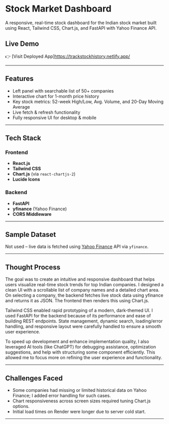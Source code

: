 #  Stock Market Dashboard

A responsive, real-time stock dashboard for the Indian stock market built using React, Tailwind CSS, Chart.js, and FastAPI with Yahoo Finance API.

##  Live Demo
👉 [Visit Deployed App]https://trackstockhistory.netlify.app/

---

##  Features

-  Left panel with searchable list of 50+ companies
-  Interactive chart for 1-month price history
-  Key stock metrics: 52-week High/Low, Avg. Volume, and 20-Day Moving Average
-  Live fetch & refresh functionality
-  Fully responsive UI for desktop & mobile

---

##  Tech Stack

### Frontend
- **React.js**
- **Tailwind CSS**
- **Chart.js** (via `react-chartjs-2`)
- **Lucide Icons**

### Backend
- **FastAPI**
- **yfinance** (Yahoo Finance)
- **CORS Middleware**

---

##  Sample Dataset
Not used – live data is fetched using [Yahoo Finance](https://finance.yahoo.com/) API via `yfinance`.

---


##  Thought Process

The goal was to create an intuitive and responsive dashboard that helps users visualize real-time stock trends for top Indian companies. I designed a clean UI with a scrollable list of company names and a detailed chart area. On selecting a company, the backend fetches live stock data using yfinance and returns it as JSON. The frontend then renders this using Chart.js.

Tailwind CSS enabled rapid prototyping of a modern, dark-themed UI. I used FastAPI for the backend because of its performance and ease of building REST endpoints. State management, dynamic search, loading/error handling, and responsive layout were carefully handled to ensure a smooth user experience.

To speed up development and enhance implementation quality, I also leveraged AI tools (like ChatGPT) for debugging assistance, optimization suggestions, and help with structuring some component efficiently. This allowed me to focus more on refining the user experience and functionality.

---

##  Challenges Faced

- Some companies had missing or limited historical data on Yahoo Finance; I added error handling for such cases.
- Chart responsiveness across screen sizes required tuning Chart.js options.
- Initial load times on Render were longer due to server cold start.

---


